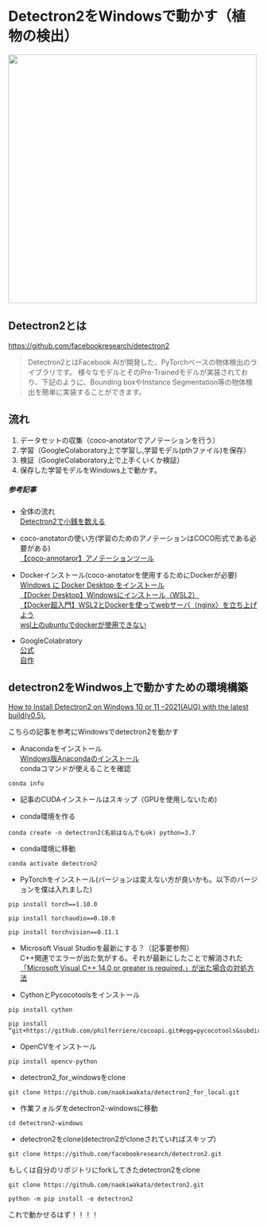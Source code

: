# Detectron2をWindowsで動かす（植物の検出）
<img src="https://user-images.githubusercontent.com/65523426/163788316-8fbcf0de-49df-472c-853c-faedb6d83151.png" width="500">

## Detectron2とは
https://github.com/facebookresearch/detectron2

> Detectron2とはFacebook AIが開発した、PyTorchベースの物体検出のライブラリです。 様々なモデルとそのPre-Trainedモデルが実装されており、下記のように、Bounding boxやInstance Segmentation等の物体検出を簡単に実装することができます。

## 流れ
1. データセットの収集（coco-anotatorでアノテーションを行う）
2. 学習（GoogleColaboratory上で学習し,学習モデル(pthファイル)を保存）
3. 検証（GoogleColaboratory上で上手くいくか検証）
4. 保存した学習モデルをWindows上で動かす。

##### 参考記事
- 全体の流れ  
[Detectron2で小銭を数える](https://qiita.com/bear_montblanc/items/5bb1ad3506718120682d)

- coco-anotatorの使い方(学習のためのアノテーションはCOCO形式である必要がある)  
[【coco-annotaror】アノテーションツール](https://qiita.com/PoodleMaster/items/39830656d69d34a39f34)

- Dockerインストール(coco-anotatorを使用するためにDockerが必要)  
[Windows に Docker Desktop をインストール](https://docs.docker.jp/docker-for-windows/install.html)  
[【Docker Desktop】Windowsにインストール（WSL2）](https://chigusa-web.com/blog/windows%E3%81%ABdocker%E3%82%92%E3%82%A4%E3%83%B3%E3%82%B9%E3%83%88%E3%83%BC%E3%83%AB%E3%81%97%E3%81%A6python%E7%92%B0%E5%A2%83%E3%82%92%E6%A7%8B%E7%AF%89/)  
[【Docker超入門】WSL2とDockerを使ってwebサーバ（nginx）を立ち上げよう](https://qiita.com/PoodleMaster/items/75edc1744b0a4986c1c8)  
[wsl上のubuntuでdockerが使用できない](https://zenn.dev/kathmandu/articles/4a86c3d75b93c3)

- GoogleColabratory  
[公式](https://colab.research.google.com/drive/16jcaJoc6bCFAQ96jDe2HwtXj7BMD_-m5)  
[自作](https://colab.research.google.com/drive/1XLbOV9x-MQo__WdDnQLxxN0IGJqx4lsE?hl=ja#scrollTo=eeK_hvuzlPtV)

## detectron2をWindwos上で動かすための環境構築 
[How to Install Detectron2 on Windows 10 or 11 –2021(AUG) with the latest build(v0.5).](https://medium.com/@yogeshkumarpilli/how-to-install-detectron2-on-windows-10-or-11-2021-aug-with-the-latest-build-v0-5-c7333909676f)

こちらの記事を参考にWindowsでdetectron2を動かす
- Anacondaをインストール  
[Windows版Anacondaのインストール](https://www.python.jp/install/anaconda/windows/install.html)  
condaコマンドが使えることを確認
```
conda info
```
- 記事のCUDAインストールはスキップ（GPUを使用しないため)  

- conda環境を作る
```
conda create -n detectron2(名前はなんでもok) python=3.7
```

- conda環境に移動
```
conda activate detectron2
```

- PyTorchをインストール(バージョンは変えない方が良いかも。以下のバージョンを僕は入れました)
```
pip install torch==1.10.0
```
```
pip install torchaudio==0.10.0
```
```
pip install torchvision==0.11.1
```
- Microsoft Visual Studioを最新にする？（記事要参照）  
C++関連でエラーが出た気がする。それが最新にしたことで解消された  
[「Microsoft Visual C++ 14.0 or greater is required.」が出た場合の対処方法](https://self-development.info/%E3%80%8Cmicrosoft-visual-c-14-0-or-greater-is-required-%E3%80%8D%E3%81%8C%E5%87%BA%E3%81%9F%E5%A0%B4%E5%90%88%E3%81%AE%E5%AF%BE%E5%87%A6%E6%96%B9%E6%B3%95/)

- CythonとPycocotoolsをインストール
```
pip install cython
```
```
pip install “git+https://github.com/philferriere/cocoapi.git#egg=pycocotools&subdirectory=PythonAPI"
```

- OpenCVをインストール
```
pip install opencv-python
```

- detectron2_for_windowsをclone
```
git clone https://github.com/naokiwakata/detectron2_for_local.git
```
- 作業フォルダをdetectron2-windowsに移動
```
cd detectron2-windows
```

- detectron2をclone(detectron2がcloneされていればスキップ)
```
git clone https://github.com/facebookresearch/detectron2.git
```
もしくは自分のリポジトリにforkしてきたdetectron2をclone
```
git clone https://github.com/naokiwakata/detectron2.git
```
```
python -m pip install -e detectron2
```

これで動かせるはず！！！！

